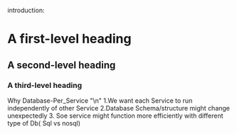 introduction:
# A first-level heading
## A second-level heading
### A third-level heading

Why Database-Per_Service "\n"
1.We want each Service to run independently of other Service 
2.Database Schema/structure might change unexpectedly
3. Soe service might function more efficiently with different type of Db( Sql vs nosql)
